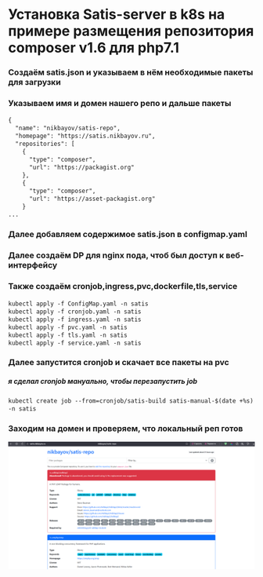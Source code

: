 # Установка Satis-server в k8s на примере размещения репозитория composer v1.6 для php7.1

### Создаём satis.json и указываем в нём необходимые пакеты для загрузки
### Указываем имя  и домен нашего репо  и дальше пакеты
```
{
  "name": "nikbayov/satis-repo", 
  "homepage": "https://satis.nikbayov.ru",
  "repositories": [
    {
      "type": "composer",
      "url": "https://packagist.org"
    },
    {
      "type": "composer",
      "url": "https://asset-packagist.org"
    }
...
```
### Далее добавляем содержимое satis.json в configmap.yaml

### Далее создаём DP для nginx пода, чтоб был доступ к веб-интерфейсу
### Также создаём cronjob,ingress,pvc,dockerfile,tls,service
```
kubectl apply -f ConfigMap.yaml -n satis
kubectl apply -f cronjob.yaml -n satis
kubectl apply -f ingress.yaml -n satis
kubectl apply -f pvc.yaml -n satis
kubectl apply -f tls.yaml -n satis
kubectl apply -f service.yaml -n satis
```
### Далее запустится cronjob и скачает все пакеты на pvc
##### я сделал cronjob мануально, чтобы перезапустить job
```
kubectl create job --from=cronjob/satis-build satis-manual-$(date +%s) -n satis
```
### Заходим на домен и проверяем, что локальный реп готов
![screenshot](/cache/picture/satis.png)
